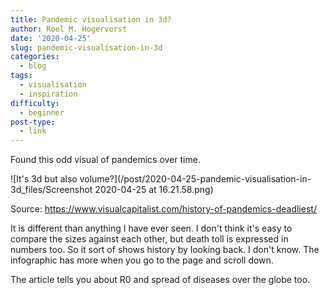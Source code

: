 ```yaml
---
title: Pandemic visualisation in 3d?
author: Roel M. Hogervorst
date: '2020-04-25'
slug: pandemic-visualisation-in-3d
categories:
  - blog
tags:
  - visualisation
  - inspiration
difficulty:
  - beginner
post-type:
  - link
---
```



Found this odd visual of pandemics over time. 

![It's 3d but also volume?](/post/2020-04-25-pandemic-visualisation-in-3d_files/Screenshot 2020-04-25 at 16.21.58.png)


Source: <https://www.visualcapitalist.com/history-of-pandemics-deadliest/>


It is different than anything I have ever seen. I don't think it's easy to compare the 
sizes against each other, but death toll is expressed in numbers too. 
So it sort of shows history by looking back. I don't know. 
The infographic has more when you go to the page and scroll down. 


The article tells you about R0 and spread of diseases over the globe too. 
